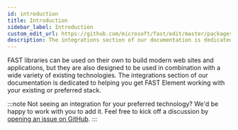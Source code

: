 ```yaml
---
id: introduction
title: Introduction
sidebar_label: Introduction
custom_edit_url: https://github.com/microsoft/fast/edit/master/packages/web-components/fast-foundation/docs/integrations/introduction.md
description: The integrations section of our documentation is dedicated to helping you get FAST Element working with your existing or preferred stack.
---
```


FAST libraries can be used on their own to build modern web sites and applications, but they are also designed to be used in combination with a wide variety of existing technologies. The integrations section of our documentation is dedicated to helping you get FAST Element working with your existing or preferred stack.

:::note
Not seeing an integration for your preferred technology? We'd be happy to work with you to add it. Feel free to kick off a discussion by [opening an issue on GitHub](https://github.com/microsoft/fast/issues).
:::